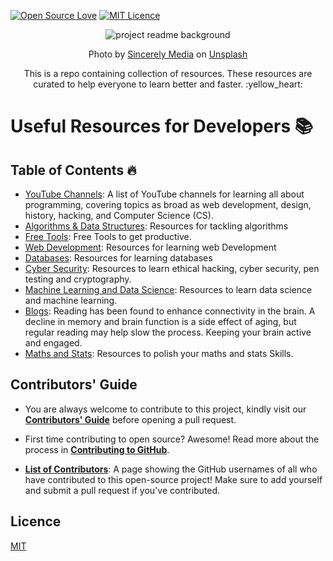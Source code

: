 [![Open Source Love](https://badges.frapsoft.com/os/v1/open-source.svg?v=103)](https://github.com/ellerbrock/open-source-badges/) [![MIT Licence](https://badges.frapsoft.com/os/mit/mit.svg?v=103)](https://opensource.org/licenses/mit-license.php)

<!-- project bg image, might want to replace it something more descriptive in the future -->
<p align="center">
  <img
    src="https://images.unsplash.com/photo-1598618589929-b1433d05cfc6?ixid=MnwxMjA3fDB8MHxwaG90by1wYWdlfHx8fGVufDB8fHx8&ixlib=rb-1.2.1&auto=format&fit=crop&w=1050&q=80"
    alt="project readme background"
  />
</p>
<!-- short description -->
<p align="center">
  Photo by <a href="https://unsplash.com/@sincerelymedia?utm_source=unsplash&utm_medium=referral&utm_content=creditCopyText">Sincerely Media</a> on <a href="https://unsplash.com/s/photos/resources?utm_source=unsplash&utm_medium=referral&utm_content=creditCopyText">Unsplash</a>
  
</p>

<p align="center">
  This is a repo containing collection of resources. These resources are curated to help everyone to learn better and faster. :yellow_heart:
</p>

# Useful Resources for Developers :books:

## Table of Contents :fire:

- [YouTube Channels](YouTubeChannels.md): A list of YouTube channels for learning all about programming, covering topics as broad as web development, design, history, hacking, and Computer Science (CS).
- [Algorithms & Data Structures](AlgorithmsDataStructures.md): Resources for tackling algorithms
- [Free Tools](./FreeTools.md): Free Tools to get productive.
- [Web Development](./WebDevelopment.md): Resources for learning web Development
- [Databases](./Databases.md): Resources for learning databases
- [Cyber Security](./Cybersecurity.md): Resources to learn ethical hacking, cyber security, pen testing and cryptography.
- [Machine Learning and Data Science](./MLandDS.md): Resources to learn data science and machine learning.
- [Blogs](./Blogs.md): Reading has been found to enhance connectivity in the brain. A decline in memory and brain function is a side effect of aging, but regular reading may help slow the process. Keeping your brain active and engaged.
- [Maths and Stats](./MathsAndStats.md): Resources to polish your maths and stats Skills.

## Contributors' Guide

- You are always welcome to contribute to this project, kindly visit our [**Contributors' Guide**](./CONTRIBUTING.md) before opening a pull request.

- First time contributing to open source? Awesome! Read more about the process in [**Contributing to GitHub**](./Contributing_to_GitHub.md).

- [**List of Contributors**](./CONTRIBUTORS.md): A page showing the GitHub usernames of all who have contributed to this open-source project! Make sure to add yourself and submit a pull request if you've contributed.

## Licence

[MIT](https://opensource.org/licenses/MIT)
